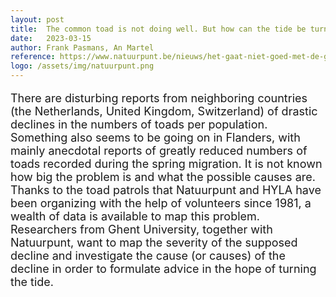 ```yaml
---
layout: post
title:  The common toad is not doing well. But how can the tide be turned?
date:   2023-03-15
author: Frank Pasmans, An Martel
reference: https://www.natuurpunt.be/nieuws/het-gaat-niet-goed-met-de-gewone-pad-maar-hoe-kan-het-tij-worden-gekeerd-20230315
logo: /assets/img/natuurpunt.png
---
```


<p style="font-size:18px;">There are disturbing reports from neighboring countries (the Netherlands, United Kingdom, Switzerland) of drastic declines in the numbers of toads per population. Something also seems to be going on in Flanders, with mainly anecdotal reports of greatly reduced numbers of toads recorded during the spring migration. It is not known how big the problem is and what the possible causes are. Thanks to the toad patrols that Natuurpunt and HYLA have been organizing with the help of volunteers since 1981, a wealth of data is available to map this problem. Researchers from Ghent University, together with Natuurpunt, want to map the severity of the supposed decline and investigate the cause (or causes) of the decline in order to formulate advice in the hope of turning the tide.</p>
